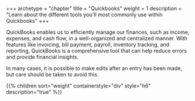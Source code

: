 +++
archetype = "chapter"
title = "Quickbooks"
weight = 1
description = "Learn about the different tools you'll most commonly use within Quickbooks"
+++

QuickBooks enables us to efficiently manage our finances, such as income, expenses, and cash flow, in a well-organized and centralized manner. With features like invoicing, bill payment, payroll, inventory tracking, and reporting, QuickBooks is a comprehensive tool that can help reduce errors and provide financial insights.

In many cases, it is possible to make edits after an entry has been made, but care should be taken to avoid this.

{{% children sort="weight" containerstyle="div" style="h6" description="true" %}}